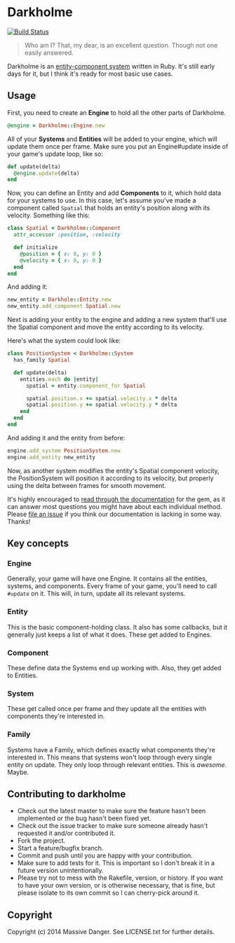 # Darkholme

[![Build Status](https://travis-ci.org/massivedanger/darkholme.png?branch=master)](https://travis-ci.org/massivedanger/darkholme)

> Who am I? That, my dear, is an excellent question. Though not one easily answered.

Darkholme is an [entity-component system](http://en.wikipedia.org/wiki/Entity_component_system)
written in Ruby. It's still early days for it, but I think it's ready for most basic use cases.

## Usage

First, you need to create an **Engine** to hold all the other parts of Darkholme.

```ruby
@engine = Darkholme::Engine.new
```

All of your **Systems** and **Entities** will be added to your engine, which will update
them once per frame. Make sure you put an Engine#update inside of your game's update loop, like
so:

```ruby
def update(delta)
  @engine.update(delta)
end
```

Now, you can define an Entity and add **Components** to it, which hold data for your systems
to use. In this case, let's assume you've made a component called `Spatial` that holds an entity's
position along with its velocity. Something like this:

```ruby
class Spatial < Darkholme::Component
  attr_accessor :position, :velocity

  def initialize
    @position = { x: 0, y: 0 }
    @velocity = { x: 0, y: 0 }
  end
end
```

And adding it:

```ruby
new_entity = Darkhole::Entity.new
new_entity.add_component Spatial.new
```

Next is adding your entity to the engine and adding a new system that'll use the Spatial
component and move the entity according to its velocity.

Here's what the system could look like:

```ruby
class PositionSystem < Darkholme::System
  has_family Spatial

  def update(delta)
    entities.each do |entity|
      spatial = entity.component_for Spatial

      spatial.position.x += spatial.velocity.x * delta
      spatial.position.y += spatial.velocity.y * delta
    end
  end
end
```

And adding it and the entity from before:

```ruby
engine.add_system PositionSystem.new
engine.add_entity new_entity
```

Now, as another system modifies the entity's Spatial component velocity, the
PositionSystem will position it according to its velocity, but properly using
the delta between frames for smooth movement.

It's highly encouraged to [read through the documentation](http://rdoc.info/github/massivedanger/darkholme/master/frames)
for the gem, as it can answer most questions you might have about each individual method. Please
[file an issue](https://github.com/massivedanger/darkholme/issues) if you think our documentation is
lacking in some way. Thanks!

## Key concepts

### Engine

Generally, your game will have one Engine. It contains all the entities, systems,
and components. Every frame of your game, you'll need to call `#update` on it. This will,
in turn, update all its relevant systems.

### Entity

This is the basic component-holding class. It also has some callbacks, but it generally just
keeps a list of what it does. These get added to Engines.

### Component

These define data the Systems end up working with. Also, they get added to Entities.

### System

These get called once per frame and they update all the entities with components they're
interested in.

### Family

Systems have a Family, which defines exactly what components they're interested in. This
means that systems won't loop through every single entity on update. They only loop through
relevant entities. This is _awesome_. Maybe.

## Contributing to darkholme

- Check out the latest master to make sure the feature hasn't been implemented or the bug hasn't been fixed yet.
- Check out the issue tracker to make sure someone already hasn't requested it and/or contributed it.
- Fork the project.
- Start a feature/bugfix branch.
- Commit and push until you are happy with your contribution.
- Make sure to add tests for it. This is important so I don't break it in a future version unintentionally.
- Please try not to mess with the Rakefile, version, or history. If you want to have your own version, or is otherwise necessary, that is fine, but please isolate to its own commit so I can cherry-pick around it.

## Copyright

Copyright (c) 2014 Massive Danger. See LICENSE.txt for further details.

